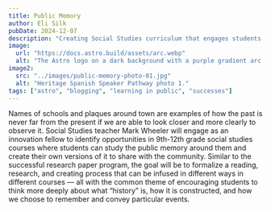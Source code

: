 ```yaml
---
title: Public Memory
author: Eli Silk
pubDate: 2024-12-07
description: "Creating Social Studies curriculum that engages students in observing how the past is marked and memorialized in public spaces, fostering critical thinking and a deeper historical understanding."
image:
  url: "https://docs.astro.build/assets/arc.webp"
  alt: "The Astro logo on a dark background with a purple gradient arc."
image2:
  src: "../images/public-memory-photo-01.jpg"
  alt: "Heritage Spanish Speaker Pathway photo 1."
tags: ["astro", "blogging", "learning in public", "successes"]
---
```


Names of schools and plaques around town are examples of how the past is never far from the present if we are able to look closer and more clearly to observe it. Social Studies teacher Mark Wheeler will engage as an innovation fellow to identify opportunities in 9th-12th grade social studies courses where students can study the public memory around them and create their own versions of it to share with the community. Similar to the successful research paper program, the goal will be to formalize a reading, research, and creating process that can be infused in different ways in different courses — all with the common theme of encouraging students to think more deeply about what “history” is, how it is constructed, and how we choose to remember and convey particular events.
